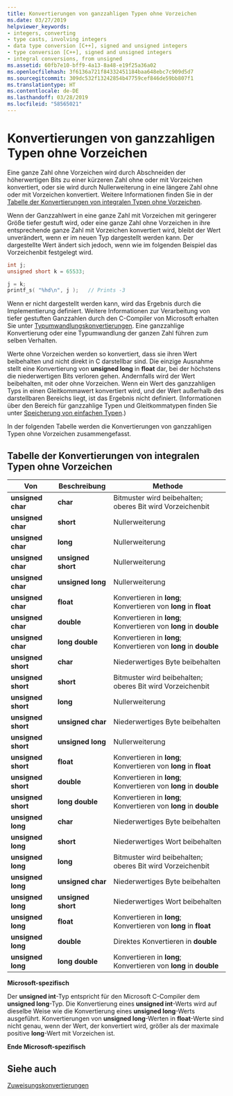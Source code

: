 ```yaml
---
title: Konvertierungen von ganzzahligen Typen ohne Vorzeichen
ms.date: 03/27/2019
helpviewer_keywords:
- integers, converting
- type casts, involving integers
- data type conversion [C++], signed and unsigned integers
- type conversion [C++], signed and unsigned integers
- integral conversions, from unsigned
ms.assetid: 60fb7e10-bff9-4a13-8a48-e19f25a36a02
ms.openlocfilehash: 3f6136a721f84332451184baa648ebc7c909d5d7
ms.sourcegitcommit: 309dc532f13242854b47759cef846de59bb807f1
ms.translationtype: HT
ms.contentlocale: de-DE
ms.lasthandoff: 03/28/2019
ms.locfileid: "58565021"
---
```

# <a name="conversions-from-unsigned-integral-types"></a>Konvertierungen von ganzzahligen Typen ohne Vorzeichen

Eine ganze Zahl ohne Vorzeichen wird durch Abschneiden der höherwertigen Bits zu einer kürzeren Zahl ohne oder mit Vorzeichen konvertiert, oder sie wird durch Nullerweiterung in eine längere Zahl ohne oder mit Vorzeichen konvertiert. Weitere Informationen finden Sie in der [Tabelle der Konvertierungen von integralen Typen ohne Vorzeichen](#conversions-from-unsigned-integral-types-table).

Wenn der Ganzzahlwert in eine ganze Zahl mit Vorzeichen mit geringerer Größe tiefer gestuft wird, oder eine ganze Zahl ohne Vorzeichen in ihre entsprechende ganze Zahl mit Vorzeichen konvertiert wird, bleibt der Wert unverändert, wenn er im neuen Typ dargestellt werden kann. Der dargestellte Wert ändert sich jedoch, wenn wie im folgenden Beispiel das Vorzeichenbit festgelegt wird.

```C
int j;
unsigned short k = 65533;

j = k;
printf_s( "%hd\n", j );   // Prints -3
```

Wenn er nicht dargestellt werden kann, wird das Ergebnis durch die Implementierung definiert. Weitere Informationen zur Verarbeitung von tiefer gestuften Ganzzahlen durch den C-Compiler von Microsoft erhalten Sie unter [Typumwandlungskonvertierungen](../c-language/type-cast-conversions.md). Eine ganzzahlige Konvertierung oder eine Typumwandlung der ganzen Zahl führen zum selben Verhalten.

Werte ohne Vorzeichen werden so konvertiert, dass sie ihren Wert beibehalten und nicht direkt in C darstellbar sind. Die einzige Ausnahme stellt eine Konvertierung von **unsigned long** in **float** dar, bei der höchstens die niederwertigen Bits verloren gehen. Andernfalls wird der Wert beibehalten, mit oder ohne Vorzeichen. Wenn ein Wert des ganzzahligen Typs in einen Gleitkommawert konvertiert wird, und der Wert außerhalb des darstellbaren Bereichs liegt, ist das Ergebnis nicht definiert. (Informationen über den Bereich für ganzzahlige Typen und Gleitkommatypen finden Sie unter [Speicherung von einfachen Typen](../c-language/storage-of-basic-types.md).)

In der folgenden Tabelle werden die Konvertierungen von ganzzahligen Typen ohne Vorzeichen zusammengefasst.

## <a name="conversions-from-unsigned-integral-types-table"></a>Tabelle der Konvertierungen von integralen Typen ohne Vorzeichen

|Von|Beschreibung|Methode|
|----------|--------|------------|
|**unsigned char**|**char**|Bitmuster wird beibehalten; oberes Bit wird Vorzeichenbit|
|**unsigned char**|**short**|Nullerweiterung|
|**unsigned char**|**long**|Nullerweiterung|
|**unsigned char**|**unsigned short**|Nullerweiterung|
|**unsigned char**|**unsigned long**|Nullerweiterung|
|**unsigned char**|**float**|Konvertieren in **long**; Konvertieren von **long** in **float**|
|**unsigned char**|**double**|Konvertieren in **long**; Konvertieren von **long** in **double**|
|**unsigned char**|**long double**|Konvertieren in **long**; Konvertieren von **long** in **double**|
|**unsigned short**|**char**|Niederwertiges Byte beibehalten|
|**unsigned short**|**short**|Bitmuster wird beibehalten; oberes Bit wird Vorzeichenbit|
|**unsigned short**|**long**|Nullerweiterung|
|**unsigned short**|**unsigned char**|Niederwertiges Byte beibehalten|
|**unsigned short**|**unsigned long**|Nullerweiterung|
|**unsigned short**|**float**|Konvertieren in **long**; Konvertieren von **long** in **float**|
|**unsigned short**|**double**|Konvertieren in **long**; Konvertieren von **long** in **double**|
|**unsigned short**|**long double**|Konvertieren in **long**; Konvertieren von **long** in **double**|
|**unsigned long**|**char**|Niederwertiges Byte beibehalten|
|**unsigned long**|**short**|Niederwertiges Wort beibehalten|
|**unsigned long**|**long**|Bitmuster wird beibehalten; oberes Bit wird Vorzeichenbit|
|**unsigned long**|**unsigned char**|Niederwertiges Byte beibehalten|
|**unsigned long**|**unsigned short**|Niederwertiges Wort beibehalten|
|**unsigned long**|**float**|Konvertieren in **long**; Konvertieren von **long** in **float**|
|**unsigned long**|**double**|Direktes Konvertieren in **double**|
|**unsigned long**|**long double**|Konvertieren in **long**; Konvertieren von **long** in **double**|

**Microsoft-spezifisch**

Der **unsigned int**-Typ entspricht für den Microsoft C-Compiler dem **unsigned long**-Typ. Die Konvertierung eines **unsigned int**-Werts wird auf dieselbe Weise wie die Konvertierung eines **unsigned long**-Werts ausgeführt. Konvertierungen von **unsigned long**-Werten in **float**-Werte sind nicht genau, wenn der Wert, der konvertiert wird, größer als der maximale positive **long**-Wert mit Vorzeichen ist.

**Ende Microsoft-spezifisch**

## <a name="see-also"></a>Siehe auch

[Zuweisungskonvertierungen](../c-language/assignment-conversions.md)
